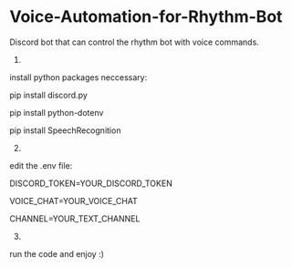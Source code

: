 # Voice-Automation-for-Rhythm-Bot
Discord bot that can control the rhythm bot with voice commands.

1.
install python packages neccessary:

pip install discord.py

pip install python-dotenv

pip install SpeechRecognition

2.
edit the .env file:

DISCORD_TOKEN=YOUR_DISCORD_TOKEN

VOICE_CHAT=YOUR_VOICE_CHAT

CHANNEL=YOUR_TEXT_CHANNEL

3.
run the code and enjoy :)

